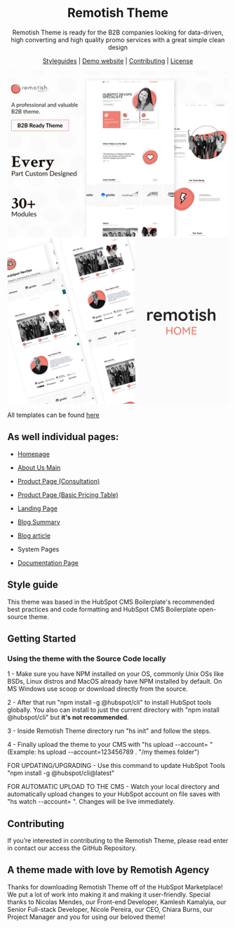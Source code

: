 <h1 align="center">Remotish Theme</h1>

<p align="center">
  Remotish Theme is ready for the B2B companies looking for data-driven, high converting and high quality promo services with a great simple clean design
</p>

<p align="center">
  <a href="https://github.com/DreamDevourer/remotish-theme/blob/main/STYLEGUIDE.md">Styleguides</a> |
  <a href="https://marketplace.remotish.agency/remotish-theme">Demo website</a> |
  <a href="https://github.com/DreamDevourer/remotish-theme/blob/main/CONTRIBUTING.md">Contributing</a> |
  <a href="https://github.com/DreamDevourer/remotish-theme/blob/main/LICENSE">License</a>
</p>

<img src="https://github.com/DreamDevourer/remotish-theme/blob/main/images/Demo/Cover.jpg?raw=true"></img>
<br>
<img src="https://github.com/DreamDevourer/remotish-theme/blob/main/images/Demo/Thumbnail%20Homepage.jpg?raw=true"></img>
<br>

All templates can be found [here](https://www.remotish.agency/remotish-theme)

## As well individual pages:

- [Homepage](https://app.hubspot.com/content/3428648/edit/48485866790/content)
    
- [About Us Main](https://app.hubspot.com/content/3428648/edit/48486085548/content)
    
- [Product Page (Consultation)](https://app.hubspot.com/content/3428648/edit/48497743186/content)
    
- [Product Page (Basic Pricing Table)](https://app.hubspot.com/content/3428648/edit/48559689132/content)
    
- [Landing Page](https://app.hubspot.com/content/3428648/edit/48491489362/content)
    
- [Blog Summary](https://www.remotish.agency/remotish-demo/blog)
    
- [Blog article](https://www.remotish.agency/remotish-demo/blog)
    
- System Pages
    
- [Documentation Page](https://www.remotish.agency/remotish-theme/documentation)
    

## Style guide

This theme was based in the HubSpot CMS Boilerplate's recommended best practices and code formatting and HubSpot CMS Boilerplate open-source theme.

## Getting Started
### Using the theme with the Source Code locally

1 - Make sure you have NPM installed on your OS, commonly Unix OSs like BSDs, Linux distros and MacOS already have NPM installed by default. On MS Windows use scoop or download directly from the source.

2 - After that run "npm install -g @hubspot/cli" to install HubSpot tools globally. You also can install to just the current directory with "npm install @hubspot/cli" but **it's not recommended**.

3 - Inside Remotish Theme directory run "hs init" and follow the steps.

4 - Finally upload the theme to your CMS with "hs upload --account=<name> <src> <dest>" (Example:  hs upload --account=123456789 . "/my themes folder")
  
FOR UPDATING/UPGRADING - Use this command to update HubSpot Tools "npm install -g @hubspot/cli@latest"
  
FOR AUTOMATIC UPLOAD TO THE CMS - Watch your local directory and automatically upload changes to your HubSpot account on file saves with "hs watch --account=<name> <src> <dest>". Changes will be live immediately.

## Contributing

If you’re interested in contributing to the Remotish Theme, please read enter in contact our access the GitHub Repository.

## A theme made with love by Remotish Agency

Thanks for downloading Remotish Theme off of the HubSpot Marketplace! We put a lot of work into making it and making it user-friendly. Special thanks to Nicolas Mendes, our Front-end Developer, Kamlesh Kamalyia, our Senior Full-stack Developer, Nicole Pereira, our CEO, Chiara Burns, our Project Manager and you for using our beloved theme!
